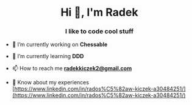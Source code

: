 <h1 align="center">Hi 👋, I'm Radek</h1>
<h3 align="center">I like to code cool stuff</h3>

- 🔭 I’m currently working on **Chessable**

- 🌱 I’m currently learning **DDD**

- 📫 How to reach me **radekkiczek2@gmail.com**

- 📄 Know about my experiences [https://www.linkedin.com/in/rados%C5%82aw-kiczek-a30484251/](https://www.linkedin.com/in/rados%C5%82aw-kiczek-a30484251/)
